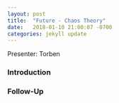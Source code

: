 ```yaml
---
layout: post
title:  "Future - Chaos Theory"
date:   2018-01-10 21:00:07 -0700
categories: jekyll update
---
```


Presenter: Torben

### Introduction

### Follow-Up


